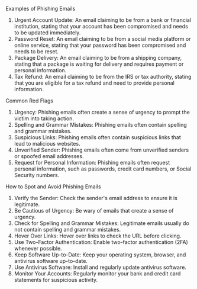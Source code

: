 Examples of Phishing Emails
1. Urgent Account Update: An email claiming to be from a bank or financial institution, stating that your account has been compromised and needs to be updated immediately.
2. Password Reset: An email claiming to be from a social media platform or online service, stating that your password has been compromised and needs to be reset.
3. Package Delivery: An email claiming to be from a shipping company, stating that a package is waiting for delivery and requires payment or personal information.
4. Tax Refund: An email claiming to be from the IRS or tax authority, stating that you are eligible for a tax refund and need to provide personal information.

Common Red Flags
1. Urgency: Phishing emails often create a sense of urgency to prompt the victim into taking action.
2. Spelling and Grammar Mistakes: Phishing emails often contain spelling and grammar mistakes.
3. Suspicious Links: Phishing emails often contain suspicious links that lead to malicious websites.
4. Unverified Sender: Phishing emails often come from unverified senders or spoofed email addresses.
5. Request for Personal Information: Phishing emails often request personal information, such as passwords, credit card numbers, or Social Security numbers.

How to Spot and Avoid Phishing Emails
1. Verify the Sender: Check the sender's email address to ensure it is legitimate.
2. Be Cautious of Urgency: Be wary of emails that create a sense of urgency.
3. Check for Spelling and Grammar Mistakes: Legitimate emails usually do not contain spelling and grammar mistakes.
4. Hover Over Links: Hover over links to check the URL before clicking.
5. Use Two-Factor Authentication: Enable two-factor authentication (2FA) whenever possible.
6. Keep Software Up-to-Date: Keep your operating system, browser, and antivirus software up-to-date.
7. Use Antivirus Software: Install and regularly update antivirus software.
8. Monitor Your Accounts: Regularly monitor your bank and credit card statements for suspicious activity.
